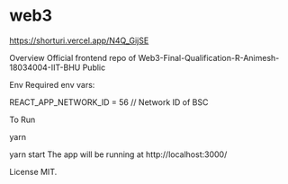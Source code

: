 # web3

https://shorturi.vercel.app/N4Q_GijSE

Overview
Official frontend repo of  Web3-Final-Qualification-R-Animesh-18034004-IIT-BHU
Public

Env
Required env vars:

REACT_APP_NETWORK_ID = 56 // Network ID of BSC



To Run

yarn

yarn start
The app will be running at http://localhost:3000/

License
MIT.

